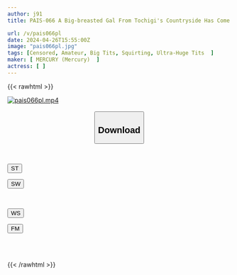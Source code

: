```yaml
---
author: j91
title: PAIS-066 A Big-breasted Gal From Tochigi's Countryside Has Come To Tokyo. She Was A Lewd Girl With A Super Sensitive Constitution Who Leaked And Squirted.

url: /v/pais066pl
date: 2024-04-26T15:55:00Z
image: "pais066pl.jpg"
tags: [Censored, Amateur, Big Tits, Squirting, Ultra-Huge Tits	]
maker: [ MERCURY (Mercury)  ]
actress: [ ]
---
```



{{< rawhtml >}}

<div class="video" data-videoid="kg763d9zYpHOM7K">
    <a href="javascript:;">
        <img src="/v/pais066pl/pais066pl.jpg" width="WIDTH" height="HEIGHT" alt="pais066pl.mp4" loading="lazy">
    </a>
</div>

<script type="text/javascript" src="https://j91.asia/asset/on-demand-st.js"></script>

<br>
  <link rel="stylesheet" href="https://j91.asia/asset/bs5.css">
  
  <center>
  <button class="btn btn-primary" type="button" data-bs-toggle="collapse" data-bs-target=".multi-collapse" aria-expanded="false" aria-controls="multiCollapseExample1 multiCollapseExample2"><h2>Download</h2></button></center>
</p>
<div class="row">
  <div class="col">
    <div class="collapse multi-collapse" id="multiCollapseExample1">
      <div class="card card-body">
	      	      <br>
<div class="buttons">  
<p><a href="https://streamtape.to/v/kg763d9zYpHOM7K" target="_blank"><button class="btn-hover color-3"><i class="fa fa-download"></i> ST</button></a></p>
<p><a href="https://asnwish.com/kpppjb9qud6a" target="_blank"><button class="btn-hover color-2"><i class="fa fa-download"></i> SW</button></a></p></div>
    </div>
  </div>
</div>
  <div class="col">
    <div class="collapse multi-collapse" id="multiCollapseExample2">
      <div class="card card-body">
	      <br>
<div class="buttons">
<p><a href="https://wolfstream.tv/lyu1dhcjrtpo"><button class="btn-hover color-9"><i class="fa fa-download"></i> WS</button></a></p>
<p><a href="javascript:;"><button class="btn-hover color-8"><i class="fa fa-download"></i> FM</button></a></p></div>
<br><br>
      </div>
    </div>
  </div>
</div>

{{< /rawhtml >}}
